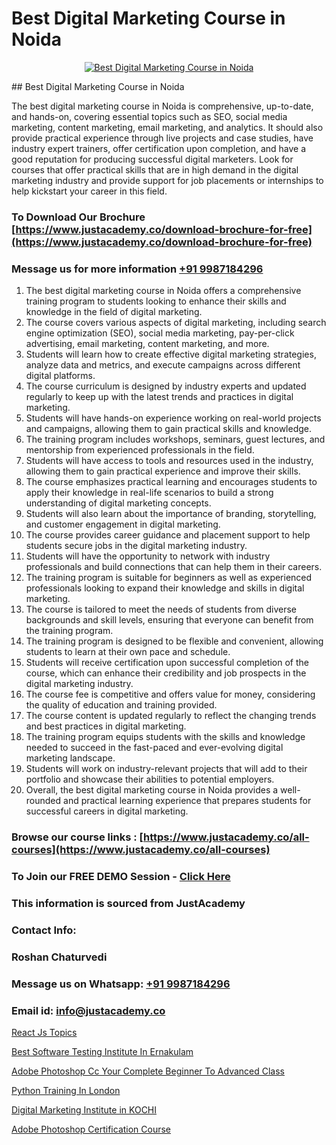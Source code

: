 # Best Digital Marketing Course in Noida

<p align="center">
  <a href="https://justacademy.co/course-detail/digital-marketing">
    <img src="https://justacademy.co/storage2/course_image/1676636720_course_image.webp" alt="Best Digital Marketing Course in Noida">
  </a>
</p>
## Best Digital Marketing Course in Noida

The best digital marketing course in Noida is comprehensive, up-to-date, and hands-on, covering essential topics such as SEO, social media marketing, content marketing, email marketing, and analytics. It should also provide practical experience through live projects and case studies, have industry expert trainers, offer certification upon completion, and have a good reputation for producing successful digital marketers. Look for courses that offer practical skills that are in high demand in the digital marketing industry and provide support for job placements or internships to help kickstart your career in this field.
### To Download Our Brochure [https://www.justacademy.co/download-brochure-for-free](https://www.justacademy.co/download-brochure-for-free)
### Message us for more information [+91 9987184296](https://api.whatsapp.com/send?phone=919987184296)
1) The best digital marketing course in Noida offers a comprehensive training program to students looking to enhance their skills and knowledge in the field of digital marketing.
2) The course covers various aspects of digital marketing, including search engine optimization (SEO), social media marketing, pay-per-click advertising, email marketing, content marketing, and more.
3) Students will learn how to create effective digital marketing strategies, analyze data and metrics, and execute campaigns across different digital platforms.
4) The course curriculum is designed by industry experts and updated regularly to keep up with the latest trends and practices in digital marketing.
5) Students will have hands-on experience working on real-world projects and campaigns, allowing them to gain practical skills and knowledge.
6) The training program includes workshops, seminars, guest lectures, and mentorship from experienced professionals in the field.
7) Students will have access to tools and resources used in the industry, allowing them to gain practical experience and improve their skills.
8) The course emphasizes practical learning and encourages students to apply their knowledge in real-life scenarios to build a strong understanding of digital marketing concepts.
9) Students will also learn about the importance of branding, storytelling, and customer engagement in digital marketing.
10) The course provides career guidance and placement support to help students secure jobs in the digital marketing industry.
11) Students will have the opportunity to network with industry professionals and build connections that can help them in their careers.
12) The training program is suitable for beginners as well as experienced professionals looking to expand their knowledge and skills in digital marketing.
13) The course is tailored to meet the needs of students from diverse backgrounds and skill levels, ensuring that everyone can benefit from the training program.
14) The training program is designed to be flexible and convenient, allowing students to learn at their own pace and schedule.
15) Students will receive certification upon successful completion of the course, which can enhance their credibility and job prospects in the digital marketing industry.
16) The course fee is competitive and offers value for money, considering the quality of education and training provided.
17) The course content is updated regularly to reflect the changing trends and best practices in digital marketing.
18) The training program equips students with the skills and knowledge needed to succeed in the fast-paced and ever-evolving digital marketing landscape.
19) Students will work on industry-relevant projects that will add to their portfolio and showcase their abilities to potential employers.
20) Overall, the best digital marketing course in Noida provides a well-rounded and practical learning experience that prepares students for successful careers in digital marketing.

### Browse our course links : [https://www.justacademy.co/all-courses](https://www.justacademy.co/all-courses) 
### To Join our FREE DEMO Session - [Click Here](https://www.justacademy.co/register-for-course-demo)


### This information is sourced from JustAcademy
### Contact Info:
### Roshan Chaturvedi
### Message us on Whatsapp: [+91 9987184296](https://api.whatsapp.com/send?phone=919987184296)
### Email id: [info@justacademy.co](mailto:info@justacademy.co)
                
[React Js Topics](https://www.linkedin.com/pulse/react-js-topics-justacademy-brisbane-fsjke?trackingId=5mcaRugbEbiwn%2BKR74MFVQ%3D%3D&lipi=urn%3Ali%3Apage%3Ad_flagship3_company_admin%3B5cPDORNwQlqWF%2BECY5%2Fsgw%3D%3D)

[Best Software Testing Institute In Ernakulam](https://www.linkedin.com/pulse/best-software-testing-institute-ernakulam-justacademy-coimbatore-8auhe?trackingId=Y6HRWSKXleYdy6aqW8y%2BtQ%3D%3D&lipi=urn%3Ali%3Apage%3Ad_flagship3_company_admin%3BQ21fTVlsQ6eRatiOukp9mA%3D%3D)

[Adobe Photoshop Cc Your Complete Beginner To Advanced Class](https://medium.com/@justacademytraining/adobe-photoshop-cc-your-complete-beginner-to-advanced-class-6ffe6ae0fc63)

[Python Training In London](https://medium.com/@kumarishimmi99/python-training-in-london-a2e88d921b1a)

[Digital Marketing Institute in KOCHI](https://justacademyin.github.io/justacademy/digital-marketing-institute-in-kochi)

[Adobe Photoshop Certification Course](https://justacademyin.github.io/justacademy/adobe-photoshop-certification-course)

